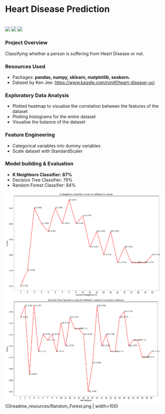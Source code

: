 # Heart Disease Prediction <h1> 
![](https://img.shields.io/badge/Dataset-Kaggle-blue) ![](https://img.shields.io/badge/Python-3.6-red) ![](https://img.shields.io/badge/Library-sklearn-orange)
  
### Project Overview
Classifying whether a person is suffering from Heart Disease or not.

### Resources Used

* Packages: **pandas, numpy, sklearn, matplotlib, seaborn.**
* Dataset by Ken Jee: https://www.kaggle.com/ronitf/heart-disease-uci

### Exploratory Data Analysis 
* Plotted heatmap to visualise the correlation between the features of the dataset
* Plotting histograms for the entire dataset
* Visualise the balance of the dataset




### Feature Engineering

* Categorical variables into dummy variables
* Scale dataset with StandardScaler

### Model building & Evaluation
* **K Neighbors Classifier: 87%**
* Decision Tree Classifier: 79%
* Random Forest Classifier: 84%

![](readme_resources/K_Neighbors.png) 
![](readme_resources/Decision_Tree.png) 
![](readme_resources/Random_Forest.png | width=100)
